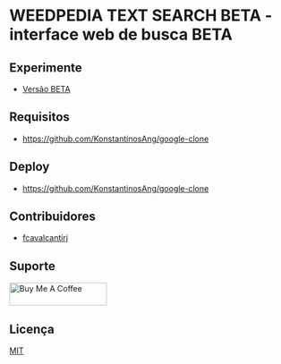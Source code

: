 # WEEDPEDIA TEXT SEARCH BETA - interface web de busca BETA

<!-- Este é uma interface web simples, criada para testarmos nossas ferramentas e [API'S](https://github.com/buscafatos/deno-api). -->

## Experimente

- [Versão BETA](https://textsearch.weedpedia.io/)

## Requisitos

* https://github.com/KonstantinosAng/google-clone


## Deploy

* https://github.com/KonstantinosAng/google-clone

## Contribuidores

* [fcavalcantirj](https://github.com/fcavalcantirj)

## Suporte

<a href="https://www.buymeacoffee.com/Buscafatos" target="_blank"><img src="https://cdn.buymeacoffee.com/buttons/default-orange.png" alt="Buy Me A Coffee" height="41" width="174" ></a>

## Licença

[MIT](https://choosealicense.com/licenses/mit/)